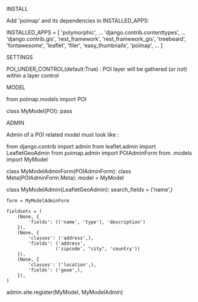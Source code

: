 
INSTALL

Add 'poimap' and its dependencies in INSTALLED_APPS:

INSTALLED_APPS = [
    'polymorphic',
    ...
    'django.contrib.contenttypes',
    ...
    'django.contrib.gis',
    'rest_framework',
    'rest_framework_gis',
    'treebeard',
    'fontawesome',
    'leaflet',
    'filer',
    'easy_thumbnails',
    'poimap',
    ...
]

SETTINGS

POI_UNDER_CONTROL(default:True) : POI layer will be gathered (or not) within a layer control


MODEL

from poimap.models import POI


class MyModel(POI):
    pass


ADMIN

Admin of a POI related model must look like :


from django.contrib import admin
from leaflet.admin import LeafletGeoAdmin
from poimap.admin import POIAdminForm
from .models import MyModel

class MyModelAdminForm(POIAdminForm):
    class Meta(POIAdminForm.Meta):
        model = MyModel

class MyModelAdmin(LeafletGeoAdmin):
    search_fields = ('name',)

    form = MyModelAdminForm

    fieldsets = (
        (None, {
            'fields': (('name', 'type'), 'description')
        }),
        (None, {
            'classes': ('address',),
            'fields': ('address',
                      ('zipcode', "city", 'country'))
        }),
        (None, {
            'classes': ('location',),
            'fields': ('geom',),
        }),
    )

admin.site.register(MyModel, MyModelAdmin)
